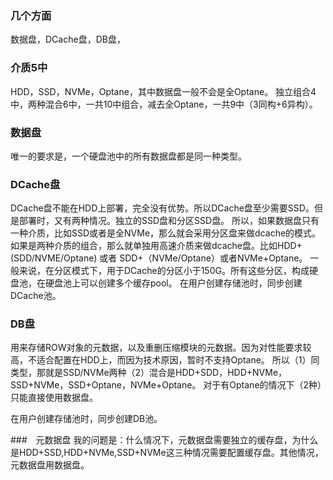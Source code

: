 ### 几个方面
数据盘，DCache盘，DB盘，

### 介质5中
HDD，SSD，NVMe，Optane，其中数据盘一般不会是全Optane。
独立组合4中，两种混合6中，一共10中组合，减去全Optane，一共9中（3同构+6异构）。

### 数据盘
唯一的要求是，一个硬盘池中的所有数据盘都是同一种类型。

### DCache盘
DCache盘不能在HDD上部署，完全没有优势。所以DCache盘至少需要SSD。但是部署时，又有两种情况。独立的SSD盘和分区SSD盘。
所以，如果数据盘只有一种介质，比如SSD或者是全NVMe，那么就会采用分区盘来做dcache的模式。
如果是两种介质的组合，那么就单独用高速介质来做dcache盘。比如HDD+(SDD/NVME/Optane) 或者 SDD+（NVMe/Optane）或者NVMe+Optane。
一般来说，在分区模式下，用于DCache的分区小于150G。所有这些分区，构成硬盘池，在硬盘池上可以创建多个缓存pool。
在用户创建存储池时，同步创建DCache池。


###  DB盘
用来存储ROW对象的元数据，以及重删压缩模块的元数据。因为对性能要求较高，不适合配置在HDD上，而因为技术原因，暂时不支持Optane。
所以（1）同类型，那就是SSD/NVMe两种（2）混合是HDD+SDD，HDD+NVMe，SSD+NVMe，SSD+Optane，NVMe+Optane。
对于有Optane的情况下（2种）只能直接使用数据盘。

在用户创建存储池时，同步创建DB池。

###　元数据盘
我的问题是：什么情况下，元数据盘需要独立的缓存盘，为什么是HDD+SSD,HDD+NVMe,SSD+NVMe这三种情况需要配置缓存盘。其他情况，元数据盘用数据盘。

